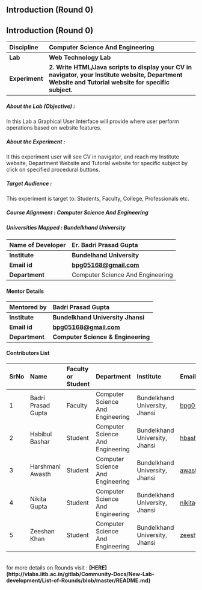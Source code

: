 ## Introduction (Round 0)

## Introduction (Round 0)

<b>Discipline | <b>Computer Science And Engineering
:--|:--|
<b> Lab | <b>Web Technology Lab
<b> Experiment|     <b> 2. Write HTML/Java scripts to display your CV in navigator, your Institute website, Department Website and Tutorial website for specific subject.

<h5> About the Lab (Objective) : </h5>
In this Lab a Graphical User Interface will provide where user perform operations based on website features.
<h5> About the Experiment : </h5>

It this experiment user will see CV in navigator, and reach my Institute website, Department Website and Tutorial website for specific subject by click on specified procedural buttons. 

<h5> Target Audience : </h5>
This experiment is target to: Students, Faculty, College, Professionals etc.


<h5> Course Alignment : Computer Science And Engineering </h5>



<h5> Universities Mapped : Bundelkhand University</h5>

<b>Name of Developer | <b>Er. Badri Prasad Gupta
:--|:--|
<b> Institute | <b> Bundelhand University
<b> Email id|     <b> bpg05168@gmail.com
<b> Department |Computer Science And Engineering

#### Mentor Details

<b>Mentored by | <b> Badri Prasad Gupta 
:--|:--|
<b> Institute | <b> Bundelkhand University Jhansi
<b> Email id|     <b> bpg05168@gmail.com
<b> Department | <b> Computer Science & Engineering 

#### Contributors List

SrNo | Name | Faculty or Student | Department| Institute | Email id
:--|:--|:--|:--|:--|:--|
1 | Badri Prasad Gupta | Faculty | Computer Science And Engineering | Bundelkhand University, Jhansi | bpg05168@gmail.com
2 | Habibul Bashar| Student |Computer Science And Engineering | Bundelkhand University, Jhansi |hbashar876.hb@gmail.com
3 |  Harshmani Awasth | Student | Computer Science And Engineering | Bundelkhand University, Jhansi | awasthiharshmani@gmail.com
4 |  Nikita Gupta | Student | Computer Science And Engineering | Bundelkhand University, Jhansi | nikitagupta1709@gmail.com
5 | Zeeshan Khan | Student | Computer Science And Engineering | Bundelkhand University, Jhansi | zeeshanietbu@gmail.com


<br>
for more details on Rounds visit : <b> [HERE](http://vlabs.iitb.ac.in/gitlab/Community-Docs/New-Lab-development/List-of-Rounds/blob/master/README.md) </b>
